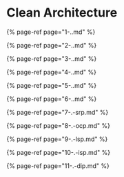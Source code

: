 # Clean Architecture

{% page-ref page="1-..md" %}

{% page-ref page="2-..md" %}

{% page-ref page="3-..md" %}

{% page-ref page="4-..md" %}

{% page-ref page="5-..md" %}

{% page-ref page="6-..md" %}

{% page-ref page="7-.-srp.md" %}

{% page-ref page="8-.-ocp.md" %}

{% page-ref page="9-.-lsp.md" %}

{% page-ref page="10-.-isp.md" %}

{% page-ref page="11-.-dip.md" %}



